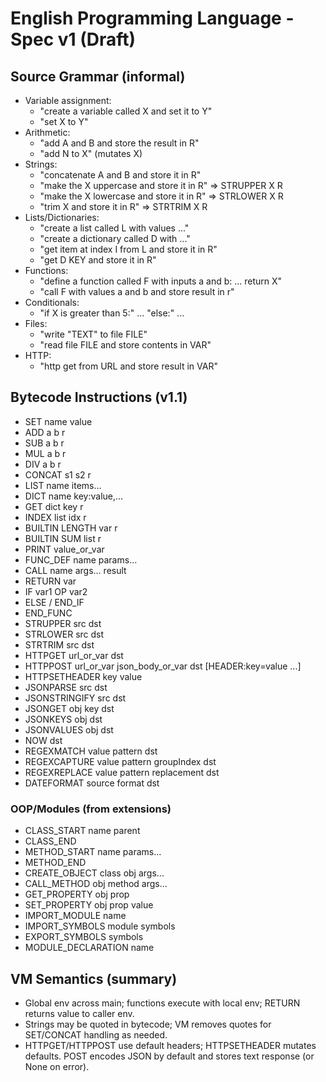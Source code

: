 # English Programming Language - Spec v1 (Draft)

## Source Grammar (informal)
- Variable assignment:
  - "create a variable called X and set it to Y"
  - "set X to Y"
- Arithmetic:
  - "add A and B and store the result in R"
  - "add N to X" (mutates X)
- Strings:
  - "concatenate A and B and store it in R"
  - "make the X uppercase and store it in R" => STRUPPER X R
  - "make the X lowercase and store it in R" => STRLOWER X R
  - "trim X and store it in R" => STRTRIM X R
- Lists/Dictionaries:
  - "create a list called L with values ..."
  - "create a dictionary called D with ..."
  - "get item at index I from L and store it in R"
  - "get D KEY and store it in R"
- Functions:
  - "define a function called F with inputs a and b: ... return X"
  - "call F with values a and b and store result in r"
- Conditionals:
  - "if X is greater than 5:" ... "else:" ...
- Files:
  - "write "TEXT" to file FILE"
  - "read file FILE and store contents in VAR"
- HTTP:
  - "http get from URL and store result in VAR"

## Bytecode Instructions (v1.1)
- SET name value
- ADD a b r
- SUB a b r
- MUL a b r
- DIV a b r
- CONCAT s1 s2 r
- LIST name items...
- DICT name key:value,...
- GET dict key r
- INDEX list idx r
- BUILTIN LENGTH var r
- BUILTIN SUM list r
- PRINT value_or_var
- FUNC_DEF name params...
- CALL name args... result
- RETURN var
- IF var1 OP var2
- ELSE / END_IF
- END_FUNC
- STRUPPER src dst
- STRLOWER src dst
- STRTRIM src dst
- HTTPGET url_or_var dst
- HTTPPOST url_or_var json_body_or_var dst [HEADER:key=value ...]
- HTTPSETHEADER key value
- JSONPARSE src dst
- JSONSTRINGIFY src dst
- JSONGET obj key dst
- JSONKEYS obj dst
- JSONVALUES obj dst
- NOW dst
- REGEXMATCH value pattern dst
- REGEXCAPTURE value pattern groupIndex dst
- REGEXREPLACE value pattern replacement dst
- DATEFORMAT source format dst

### OOP/Modules (from extensions)
- CLASS_START name parent
- CLASS_END
- METHOD_START name params...
- METHOD_END
- CREATE_OBJECT class obj args...
- CALL_METHOD obj method args...
- GET_PROPERTY obj prop
- SET_PROPERTY obj prop value
- IMPORT_MODULE name
- IMPORT_SYMBOLS module symbols
- EXPORT_SYMBOLS symbols
- MODULE_DECLARATION name

## VM Semantics (summary)
- Global env across main; functions execute with local env; RETURN returns value to caller env.
- Strings may be quoted in bytecode; VM removes quotes for SET/CONCAT handling as needed.
- HTTPGET/HTTPPOST use default headers; HTTPSETHEADER mutates defaults. POST encodes JSON by default and stores text response (or None on error).

